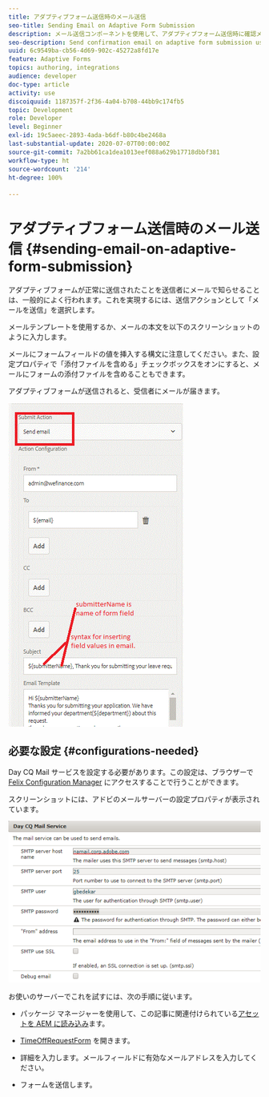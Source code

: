 ```yaml
---
title: アダプティブフォーム送信時のメール送信
seo-title: Sending Email on Adaptive Form Submission
description: メール送信コンポーネントを使用して、アダプティブフォーム送信時に確認メールを送信します。
seo-description: Send confirmation email on adaptive form submission using the send email component
uuid: 6c9549ba-cb56-4d69-902c-45272a8fd17e
feature: Adaptive Forms
topics: authoring, integrations
audience: developer
doc-type: article
activity: use
discoiquuid: 1187357f-2f36-4a04-b708-44bb9c174fb5
topic: Development
role: Developer
level: Beginner
exl-id: 19c5aeec-2893-4ada-b6df-b80c4be2468a
last-substantial-update: 2020-07-07T00:00:00Z
source-git-commit: 7a2bb61ca1dea1013eef088a629b17718dbbf381
workflow-type: ht
source-wordcount: '214'
ht-degree: 100%

---
```


# アダプティブフォーム送信時のメール送信 {#sending-email-on-adaptive-form-submission}

アダプティブフォームが正常に送信されたことを送信者にメールで知らせることは、一般的によく行われます。これを実現するには、送信アクションとして「メールを送信」を選択します。

メールテンプレートを使用するか、メールの本文を以下のスクリーンショットのように入力します。

メールにフォームフィールドの値を挿入する構文に注意してください。また、設定プロパティで「添付ファイルを含める」チェックボックスをオンにすると、メールにフォームの添付ファイルを含めることもできます。

アダプティブフォームが送信されると、受信者にメールが届きます。

![SendEmail](assets/sendemailaction.gif)

## 必要な設定 {#configurations-needed}

Day CQ Mail サービスを設定する必要があります。この設定は、ブラウザーで [Felix Configuration Manager](http://localhost:4502/system/console/configMgr) にアクセスすることで行うことができます。

スクリーンショットには、アドビのメールサーバーの設定プロパティが表示されています。

![mailservice](assets/mailservice.png)

お使いのサーバーでこれを試すには、次の手順に従います。

* パッケージ マネージャーを使用して、この記事に関連付けられている[アセットを AEM に読み込み](assets/timeoffrequest.zip)ます。

* [TimeOffRequestForm](http://localhost:4502/content/dam/formsanddocuments/helpx/timeoffrequestform/jcr:content?wcmmode=disabled) を開きます。

* 詳細を入力します。メールフィールドに有効なメールアドレスを入力してください。

* フォームを送信します。
